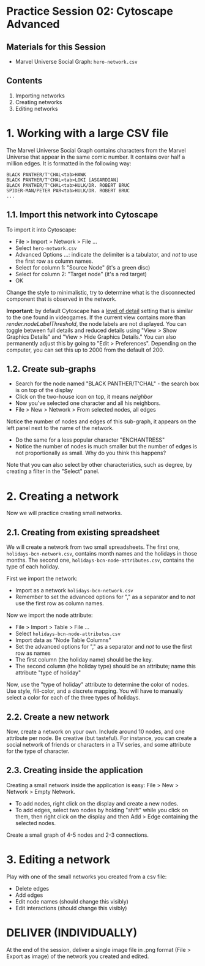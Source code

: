 # Practice Session 02: Cytoscape Advanced

## Materials for this Session

* Marvel Universe Social Graph: `hero-network.csv`

## Contents

1. Importing networks
1. Creating networks
1. Editing networks

# 1. Working with a large CSV file

The Marvel Universe Social Graph contains characters from the Marvel Universe that appear in the same comic number. It contains over half a million edges. It is formatted in the following way:

    BLACK PANTHER/T'CHAL<tab>HAWK
    BLACK PANTHER/T'CHAL<tab>LOKI [ASGARDIAN]
    BLACK PANTHER/T'CHAL<tab>HULK/DR. ROBERT BRUC
    SPIDER-MAN/PETER PAR<tab>HULK/DR. ROBERT BRUC
    ...

## 1.1. Import this network into Cytoscape

To import it into Cytoscape:

* File > Import > Network > File ...
* Select `hero-network.csv`
* Advanced Options ...: indicate the delimiter is a tabulator, and *not* to use the first row as column names.
* Select for column 1: "Source Node" (it's a green disc)
* Select for column 2: "Target node" (it's a red target)
* OK

Change the style to minimalistic, try to determine what is the disconnected component that is observed in the network.

**Important**: by default Cytoscape has a [level of detail](http://manual.cytoscape.org/en/stable/Rendering_Engine.html#what-is-level-of-detail-lod) setting that is similar to the one found in videogames. If the current view contains more than *render.nodeLabelThreshold*, the node labels are not displayed. You can toggle between full details and reduced details using "View > Show Graphics Details" and "View > Hide Graphics Details." You can also permanently adjust this by going to "Edit > Preferences". Depending on the computer, you can set this up to 2000 from the default of 200.

## 1.2. Create sub-graphs

* Search for the node named "BLACK PANTHER/T'CHAL" - the search box is on top of the display
* Click on the two-house icon on top, it means *neighbor*
* Now you've selected one character and all his neighbors.
* File > New > Network > From selected nodes, all edges

Notice the number of nodes and edges of this sub-graph, it appears on the left panel next to the name of the network.

* Do the same for a less popular character "ENCHANTRESS"
* Notice the number of nodes is much smaller but the number of edges is not proportionally as small. Why do you think this happens?

Note that you can also select by other characteristics, such as degree, by creating a filter in the "Select" panel.

# 2. Creating a network

Now we will practice creating small networks.

## 2.1. Creating from existing spreadsheet

We will create a network from two small spreadsheets. The first one, `holidays-bcn-network.csv`, contains month names and the holidays in those months. The second one, `holidays-bcn-node-attributes.csv`, contains the type of each holiday.

First we import the network:

* Import as a network `holidays-bcn-network.csv`
* Remember to set the advanced options for "," as a separator and to *not* use the first row as column names.

Now we import the node attribute:

* File > Import > Table > File ...
* Select `holidays-bcn-node-attributes.csv`
* Import data as "Node Table Columns"
* Set the advanced options for "," as a separator and *not* to use the first row as names
* The first column (the holiday name) should be the key.
* The second column (the holiday type) should be an attribute; name this attribute "type of holiday"

Now, use the "type of holiday" attribute to determine the color of nodes. Use style, fill-color, and a discrete mapping. You will have to manually select a color for each of the three types of holidays.

## 2.2. Create a new network

Now, create a network on your own. Include around 10 nodes, and one attribute per node. Be creative (but tasteful). For instance, you can create a social network of friends or characters in a TV series, and some attribute for the type of character.

## 2.3. Creating inside the application

Creating a small network inside the application is easy: File > New > Network > Empty Network.

* To add nodes, right click on the display and create a new nodes.
* To add edges, select two nodes by holding "shift" while you click on them, then right click on the display and then Add > Edge containing the selected nodes.

Create a small graph of 4-5 nodes and 2-3 connections.

# 3. Editing a network

Play with one of the small networks you created from a csv file:

* Delete edges
* Add edges
* Edit node names (should change this visibly)
* Edit interactions (should change this visibly)

# DELIVER (INDIVIDUALLY)

At the end of the session, deliver a single image file in .png format (File > Export as image) of the network you created and edited.
